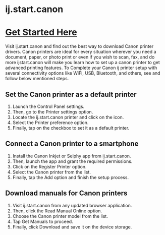 # ij.start.canon

#  [Get Started Here](https://can.printredir.com)



Visit ij.start.canon and find out the best way to download Canon printer drivers. Canon printers are ideal for every situation wherever you need a document, paper, or photo print or even if you wish to scan, fax, and do more ijstart.canon will make you learn how to set up a canon printer to get advanced printing features. To Complete your Canon ij printer setup with several connectivity options like WiFi, USB, Bluetooth, and others, see and follow below mentioned steps.


## Set the Canon printer as a default printer

1. Launch the Control Panel settings.
2. Then, go to the Printer settings option.
3. Locate the ij.start.canon printer and click on the icon.
4. Select the Printer preference option.
5. Finally, tap on the checkbox to set it as a default printer.



## Connect a Canon printer to a smartphone

1. Install the Canon Inkjet or Selphy app from ij.start.canon.
2. Then, launch the app and grant the required permissions.
3. Click on the Register Printer option.
4. Select the Canon printer from the list.
5. Finally, tap the Add option and finish the setup process.



## Download manuals for Canon printers

1. Visit ij.start.canon from any updated browser application.
2. Then, click the Read Manual Online option.
3. Choose the Canon printer model from the list.
4. Tap Get Manuals to proceed.
5. Finally, click Download and save it on the device storage.
